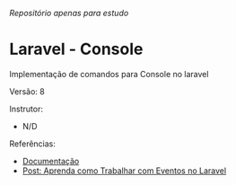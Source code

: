 _Repositório apenas para estudo_

# Laravel - Console

Implementação de comandos para Console no laravel

Versão: 8

Instrutor:

-   N/D

Referências:

-   [Documentação](https://laravel.com/docs/8.x/events)
-   [Post: Aprenda como Trabalhar com Eventos no Laravel](https://blog.especializati.com.br/aprenda-como-trabalhar-com-eventos-no-laravel/)
